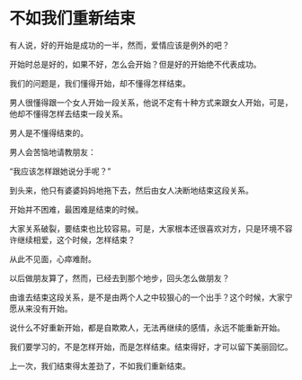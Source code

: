 # 不如我们重新结束

有人说，好的开始是成功的一半，然而，爱情应该是例外的吧？ 

开始时总是好的，如果不好，怎么会开始？但是好的开始绝不代表成功。 

我们的问题是，我们懂得开始，却不懂得怎样结束。 

男人很懂得跟一个女人开始一段关系，他说不定有十种方式来跟女人开始，可是，他却不懂得怎样去结束一段关系。 

男人是不懂得结束的。 

男人会苦恼地请教朋友： 

“我应该怎样跟她说分手呢？” 

到头来，他只有婆婆妈妈地拖下去，然后由女人决断地结束这段关系。 

开始并不困难，最困难是结束的时候。 

大家关系破裂，要结束也比较容易。可是，大家根本还很喜欢对方，只是环境不容许继续相爱，这个时候，怎样结束？ 

从此不见面，心瘁难耐。 

以后做朋友算了，然而，已经去到那个地步，回头怎么做朋友？ 

由谁去结束这段关系，是不是由两个人之中较狠心的一个出手？这个时候，大家宁愿从来没有开始。 

说什么不好重新开始，都是自欺欺人，无法再继续的感情，永远不能重新开始。 

我们要学习的，不是怎样开始，而是怎样结束。结束得好，才可以留下美丽回忆。 

上一次，我们结束得太差劲了，不如我们重新结束。